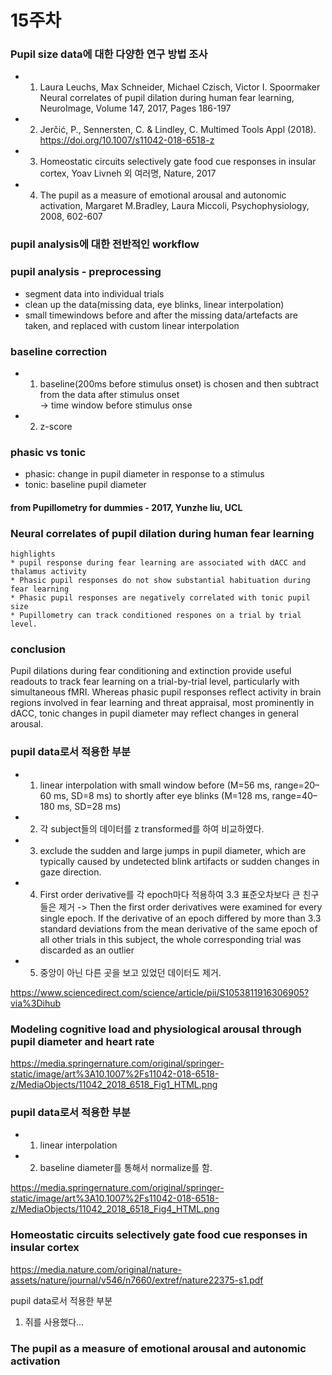15주차
=====

### Pupil size data에 대한 다양한 연구 방법 조사

* 1. Laura Leuchs, Max Schneider, Michael Czisch, Victor I. Spoormaker Neural correlates of pupil dilation during human fear learning, NeuroImage, Volume 147, 2017, Pages 186-197

* 2. Jerčić, P., Sennersten, C. & Lindley, C. Multimed Tools Appl (2018). https://doi.org/10.1007/s11042-018-6518-z

* 3. Homeostatic circuits selectively gate food cue responses in insular cortex, Yoav Livneh 외 여러명, Nature, 2017

* 4. The pupil as a measure of emotional arousal and autonomic activation, Margaret M.Bradley, Laura Miccoli, Psychophysiology, 2008, 602-607

### pupil analysis에 대한 전반적인 workflow

### pupil analysis - preprocessing

* segment data into individual trials
* clean up the data(missing data, eye blinks, linear interpolation)
* small timewindows before and after the missing data/artefacts are taken, and replaced with custom linear interpolation

### baseline correction
* 1. baseline(200ms before stimulus onset) is chosen and then subtract from the data after stimulus onset  
-> time window before stimulus onse
* 2. z-score

### phasic vs tonic

* phasic: change in pupil diameter in response to a stimulus
* tonic: baseline pupil diameter

#### from Pupillometry for dummies - 2017, Yunzhe liu, UCL

### Neural correlates of pupil dilation during human fear learning

```
highlights
* pupil response during fear learning are associated with dACC and thalamus activity
* Phasic pupil responses do not show substantial habituation during fear learning
* Phasic pupil responses are negatively correlated with tonic pupil size
* Pupillometry can track conditioned respones on a trial by trial level.

```
### conclusion

Pupil dilations during fear conditioning and extinction provide useful readouts to track fear learning on a trial-by-trial level, particularly with simultaneous fMRI. Whereas phasic pupil responses reflect activity in brain regions involved in fear learning and threat appraisal, most prominently in dACC, tonic changes in pupil diameter may reflect changes in general arousal.

### pupil data로서 적용한 부분

* 1. linear interpolation with small window before (M=56 ms, range=20–60 ms, SD=8 ms) to shortly after eye blinks (M=128 ms, range=40–180 ms, SD=28 ms)
* 2. 각 subject들의 데이터를 z transformed를 하여 비교하였다.
* 3. exclude the sudden and large jumps in pupil diameter, which are typically caused by undetected blink artifacts or sudden changes in gaze direction.
* 4. First order derivative를 각 epoch마다 적용하여 3.3 표준오차보다 큰 친구들은 제거
-> Then the first order derivatives were examined for every single epoch. If the derivative of an epoch differed by more than 3.3 standard deviations from the mean derivative of the same epoch of all other trials in this subject, the whole corresponding trial was discarded as an outlier
* 5. 중앙이 아닌 다른 곳을 보고 있었던 데이터도 제거.

https://www.sciencedirect.com/science/article/pii/S1053811916306905?via%3Dihub

### Modeling cognitive load and physiological arousal through pupil diameter and heart rate

https://media.springernature.com/original/springer-static/image/art%3A10.1007%2Fs11042-018-6518-z/MediaObjects/11042_2018_6518_Fig1_HTML.png

### pupil data로서 적용한 부분

* 1. linear interpolation
* 2. baseline diameter를 통해서 normalize를 함.

https://media.springernature.com/original/springer-static/image/art%3A10.1007%2Fs11042-018-6518-z/MediaObjects/11042_2018_6518_Fig4_HTML.png

### Homeostatic circuits selectively gate food cue responses in insular cortex

https://media.nature.com/original/nature-assets/nature/journal/v546/n7660/extref/nature22375-s1.pdf

pupil data로서 적용한 부분

1. 쥐를 사용했다...

### The pupil as a measure of emotional arousal and autonomic activation


